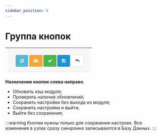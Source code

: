 ```yaml
---
sidebar_position: 8
---
```


# Группа кнопок

| ![Настройки деревьев](/img/tutorial/buttons_group.png) |
|-|

**Назначение кнопок слева направо.**

- Обновить кэш модуля;
- Проверить наличие обновлений;
- Сохранить настройки без выхода из модуля;
- Сохранить настройки и выйти;
- Выйти без сохранения;

:::warning
Кнопки нужны только для сохранения настроек. Все изменения в узлах сразу синхронно записываются в Базу Данных.
:::
